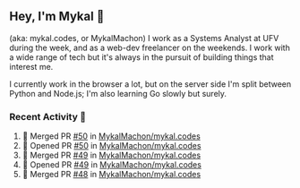 ## Hey, I'm Mykal 👋 
(aka: mykal.codes, or MykalMachon) I work as a Systems Analyst at UFV during the week, and as a web-dev freelancer on the weekends. I work with a wide range of tech but it's always in the pursuit of building things that interest me. 

I currently work in the browser a lot, but on the server side I'm split between Python and Node.js; I'm also learning Go slowly but surely.

### Recent Activity 🚀

<!--START_SECTION:activity-->
1. 🎉 Merged PR [#50](https://github.com/MykalMachon/mykal.codes/pull/50) in [MykalMachon/mykal.codes](https://github.com/MykalMachon/mykal.codes)
2. 💪 Opened PR [#50](https://github.com/MykalMachon/mykal.codes/pull/50) in [MykalMachon/mykal.codes](https://github.com/MykalMachon/mykal.codes)
3. 🎉 Merged PR [#49](https://github.com/MykalMachon/mykal.codes/pull/49) in [MykalMachon/mykal.codes](https://github.com/MykalMachon/mykal.codes)
4. 💪 Opened PR [#49](https://github.com/MykalMachon/mykal.codes/pull/49) in [MykalMachon/mykal.codes](https://github.com/MykalMachon/mykal.codes)
5. 🎉 Merged PR [#48](https://github.com/MykalMachon/mykal.codes/pull/48) in [MykalMachon/mykal.codes](https://github.com/MykalMachon/mykal.codes)
<!--END_SECTION:activity-->
